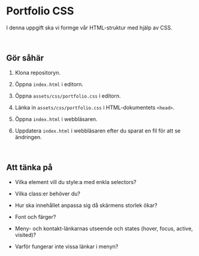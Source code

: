 # Portfolio CSS

I denna uppgift ska vi formge vår HTML-struktur med hjälp av CSS.

<br>

## Gör såhär

1. Klona repositoryn.

1. Öppna `index.html` i editorn.

1. Öppna `assets/css/portfolio.css` i editorn.

1. Länka in `assets/css/portfolio.css` i HTML-dokumentets `<head>`.

1. Öppna `index.html` i webbläsaren.

1. Uppdatera `index.html` i webbläsaren efter du sparat en fil för att se ändringen.

<br>

## Att tänka på

* Vilka element vill du style:a med enkla selectors?

* Vilka class:er behöver du?

* Hur ska innehållet anpassa sig då skärmens storlek ökar?

* Font och färger?

* Meny- och kontakt-länkarnas utseende och states (hover, focus, active, visited)?

* Varför fungerar inte vissa länkar i menyn?
